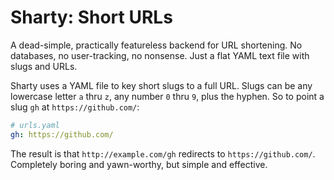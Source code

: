# Sharty: Short URLs

A dead-simple, practically featureless backend for URL shortening. No databases, no user-tracking,
no nonsense. Just a flat YAML text file with slugs and URLs.

Sharty uses a YAML file to key short slugs to a full URL. Slugs can be any lowercase letter `a` thru
`z`, any number `0` thru `9`, plus the hyphen. So to point a slug `gh` at `https://github.com/`:

```yaml
# urls.yaml
gh: https://github.com/
```

The result is that `http://example.com/gh` redirects to `https://github.com/`. Completely boring and
yawn-worthy, but simple and effective.
